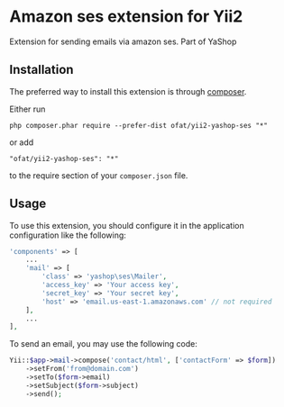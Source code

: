 Amazon ses extension for Yii2
=============================
Extension for sending emails via amazon ses. Part of YaShop

Installation
------------

The preferred way to install this extension is through [composer](http://getcomposer.org/download/).

Either run

```
php composer.phar require --prefer-dist ofat/yii2-yashop-ses "*"
```

or add

```
"ofat/yii2-yashop-ses": "*"
```

to the require section of your `composer.json` file.


Usage
-----

To use this extension, you should configure it in the application configuration like the following:

```php
'components' => [
    ...
    'mail' => [
        'class' => 'yashop\ses\Mailer',
        'access_key' => 'Your access key',
        'secret_key' => 'Your secret key',
        'host' => 'email.us-east-1.amazonaws.com' // not required
    ],
    ...
],
```

To send an email, you may use the following code:

```php
Yii::$app->mail->compose('contact/html', ['contactForm' => $form])
    ->setFrom('from@domain.com')
    ->setTo($form->email)
    ->setSubject($form->subject)
    ->send();